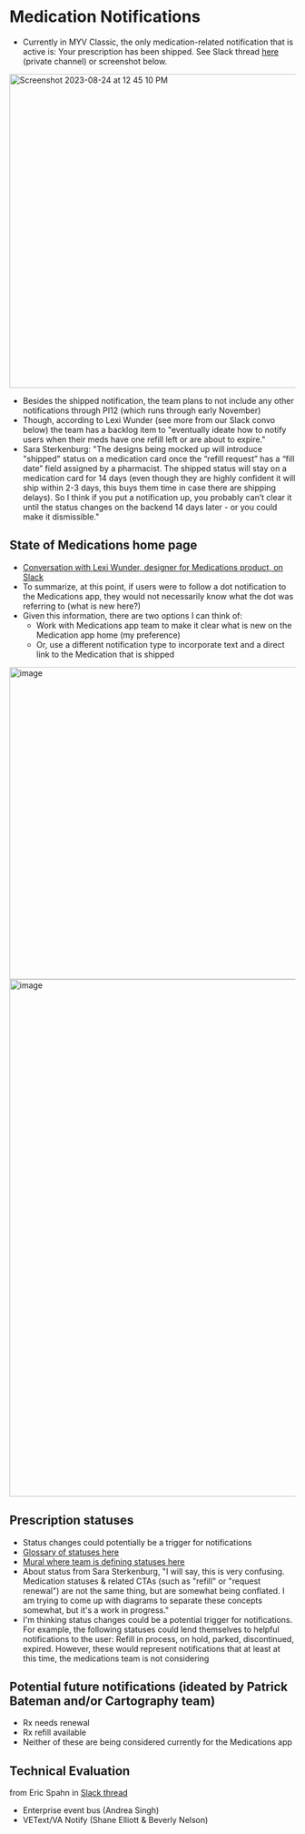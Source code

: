 # Medication Notifications
* Currently in MYV Classic, the only medication-related notification that is active is: Your prescription has been shipped. See Slack thread [here](https://dsva.slack.com/archives/C059GGJEFQU/p1692885524618009) (private channel) or screenshot below.


<img width="552" alt="Screenshot 2023-08-24 at 12 45 10 PM" src="https://github.com/department-of-veterans-affairs/va.gov-team/assets/115033532/2545053f-68bb-4874-9a02-ed305e6aeb2c">

* Besides the shipped notification, the team plans to not include any other notifications through PI12 (which runs through early November)
* Though, according to Lexi Wunder (see more from our Slack convo below) the team has a backlog item to "eventually ideate how to notify users when their meds have one refill left or are about to expire."
* Sara Sterkenburg: "The designs being mocked up will introduce "shipped" status on a medication card once the “refill request” has a “fill date” field assigned by a pharmacist. The shipped status will stay on a medication card for 14 days (even though they are highly confident it will ship within 2-3 days, this buys them time in case there are shipping delays). So I think if you put a notification up, you probably can’t clear it until the status changes on the backend 14 days later - or you could make it dismissible."

## State of Medications home page
* [Conversation with Lexi Wunder, designer for Medications product, on Slack](https://dsva.slack.com/archives/C04PRFEJQTY/p1693227259719749)
* To summarize, at this point, if users were to follow a dot notification to the Medications app, they would not necessarily know what the dot was referring to (what is new here?)
* Given this information, there are two options I can think of:
  * Work with Medications app team to make it clear what is new on the Medication app home (my preference)
  * Or, use a different notification type to incorporate text and a direct link to the Medication that is shipped

<img width="549" alt="image" src="https://github.com/department-of-veterans-affairs/va.gov-team/assets/106624475/cd790bde-41d1-4bfd-9a24-5af703cae0d3">

<img width="910" alt="image" src="https://github.com/department-of-veterans-affairs/va.gov-team/assets/106624475/9650f051-d6d4-4017-9d02-9f076e5bac69">

## Prescription statuses
* Status changes could potentially be a trigger for notifications
* [Glossary of statuses here](https://www.myhealth.va.gov/pharmacy-glossary-of-terms)
* [Mural where team is defining statuses here](https://app.mural.co/t/departmentofveteransaffairs9999/m/departmentofveteransaffairs9999/1690292853243/6bf4b5d2b7dea8069067ecc4134132c151e0eda2?sender=ua13e567cb5c4221acaa14949)
* About status from Sara Sterkenburg, "I will say, this is very confusing. Medication statuses & related CTAs (such as "refill" or "request renewal") are not the same thing, but are somewhat being conflated. I am trying to come up with diagrams to separate these concepts somewhat, but it's a work in progress."
* I'm thinking status changes could be a potential trigger for notifications. For example, the following statuses could lend themselves to helpful notifications to the user: Refill in process, on hold, parked, discontinued, expired. However, these would represent notifications that at least at this time, the medications team is not considering

## Potential future notifications (ideated by Patrick Bateman and/or Cartography team)
* Rx needs renewal
* Rx refill available
* Neither of these are being considered currently for the Medications app

## Technical Evaluation
from Eric Spahn in [Slack thread](https://dsva.slack.com/archives/C04PRFEJQTY/p1692822742286669)
* Enterprise event bus (Andrea Singh)
* VEText/VA Notify (Shane Elliott & Beverly Nelson)

